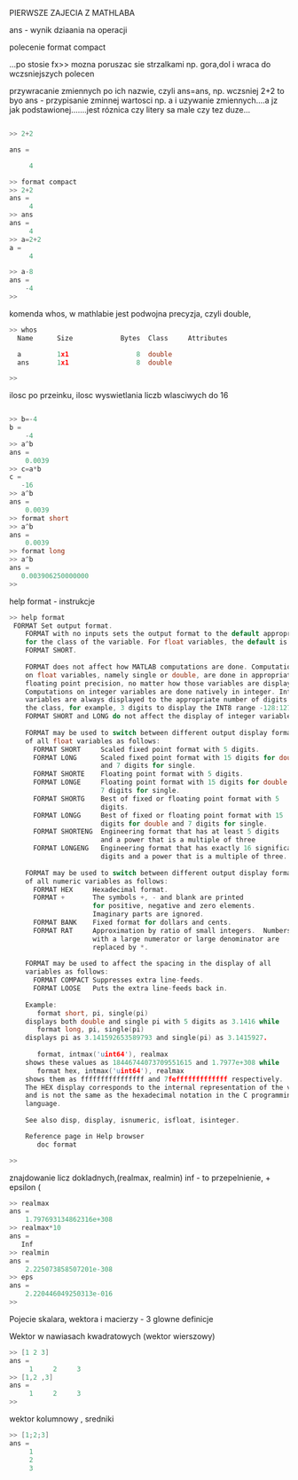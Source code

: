 PIERWSZE ZAJECIA Z MATHLABA

ans - wynik dziaania na operacji

polecenie format compact

...po stosie fx>> mozna poruszac sie strzalkami np. gora,dol i wraca do wczsniejszych polecen 

przywracanie zmiennych po ich nazwie, czyli ans=ans, np. wczsniej 2+2 to byo ans - przypisanie zminnej wartosci np. a 
i uzywanie zmiennych....a jz jak podstawionej.......jest róznica czy litery sa male czy tez duze...

```c

>> 2+2

ans =

     4

>> format compact
>> 2+2
ans =
     4
>> ans
ans =
     4
>> a=2+2
a =
     4

>> a-8
ans =
    -4
>> 

```

komenda whos, w mathlabie jest podwojna precyzja, czyli double,

```c
>> whos
  Name      Size            Bytes  Class     Attributes

  a         1x1                 8  double              
  ans       1x1                 8  double              

>> 

```
ilosc po przeinku, ilosc wyswietlania liczb wlasciwych do 16

```c

>> b=-4
b =
    -4
>> a^b
ans =
    0.0039
>> c=a*b
c =
   -16
>> a^b
ans =
    0.0039
>> format short
>> a^b
ans =
    0.0039
>> format long
>> a^b
ans =
   0.003906250000000
>> 

```
help format - instrukcje

```c
>> help format
 FORMAT Set output format.
    FORMAT with no inputs sets the output format to the default appropriate
    for the class of the variable. For float variables, the default is
    FORMAT SHORT.
 
    FORMAT does not affect how MATLAB computations are done. Computations
    on float variables, namely single or double, are done in appropriate
    floating point precision, no matter how those variables are displayed. 
    Computations on integer variables are done natively in integer. Integer
    variables are always displayed to the appropriate number of digits for
    the class, for example, 3 digits to display the INT8 range -128:127.
    FORMAT SHORT and LONG do not affect the display of integer variables.
 
    FORMAT may be used to switch between different output display formats
    of all float variables as follows:
      FORMAT SHORT     Scaled fixed point format with 5 digits.
      FORMAT LONG      Scaled fixed point format with 15 digits for double
                       and 7 digits for single.
      FORMAT SHORTE    Floating point format with 5 digits.
      FORMAT LONGE     Floating point format with 15 digits for double and
                       7 digits for single.
      FORMAT SHORTG    Best of fixed or floating point format with 5 
                       digits.
      FORMAT LONGG     Best of fixed or floating point format with 15 
                       digits for double and 7 digits for single.
      FORMAT SHORTENG  Engineering format that has at least 5 digits
                       and a power that is a multiple of three
      FORMAT LONGENG   Engineering format that has exactly 16 significant
                       digits and a power that is a multiple of three.
 
    FORMAT may be used to switch between different output display formats
    of all numeric variables as follows:
      FORMAT HEX     Hexadecimal format.
      FORMAT +       The symbols +, - and blank are printed 
                     for positive, negative and zero elements.
                     Imaginary parts are ignored.
      FORMAT BANK    Fixed format for dollars and cents.
      FORMAT RAT     Approximation by ratio of small integers.  Numbers
                     with a large numerator or large denominator are
                     replaced by *.
 
    FORMAT may be used to affect the spacing in the display of all
    variables as follows:
      FORMAT COMPACT Suppresses extra line-feeds.
      FORMAT LOOSE   Puts the extra line-feeds back in.
 
    Example:
       format short, pi, single(pi)
    displays both double and single pi with 5 digits as 3.1416 while
       format long, pi, single(pi)
    displays pi as 3.141592653589793 and single(pi) as 3.1415927.
 
       format, intmax('uint64'), realmax
    shows these values as 18446744073709551615 and 1.7977e+308 while
       format hex, intmax('uint64'), realmax
    shows them as ffffffffffffffff and 7fefffffffffffff respectively.
    The HEX display corresponds to the internal representation of the value
    and is not the same as the hexadecimal notation in the C programming
    language.
 
    See also disp, display, isnumeric, isfloat, isinteger.

    Reference page in Help browser
       doc format

>> 
```
znajdowanie licz dokladnych,(realmax, realmin) inf - to przepelnienie, + epsilon (
```c
>> realmax
ans =
    1.797693134862316e+308
>> realmax*10
ans =
   Inf
>> realmin
ans =
    2.225073858507201e-308
>> eps
ans =
    2.220446049250313e-016
>> 
```

Pojecie skalara, wektora i macierzy - 3 glowne definicje

Wektor w nawiasach kwadratowych (wektor wierszowy)
```c
>> [1 2 3]
ans =
     1     2     3
>> [1,2 ,3]
ans =
     1     2     3
>> 
```
wektor kolumnowy , sredniki

```c
>> [1;2;3]
ans =
     1
     2
     3
     
```


